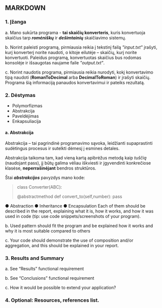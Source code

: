 ## MARKDOWN

### 1. Įžanga
 
a. Mano sukūrta programa  - **tai skaičių konverteris**, kuris konvertuoja skaičius tarp ***romėniškų*** ir ***dešimtainių*** skaičiavimo sistemų.

b. Norint paleisti programą, pirmiausia reikia į tekstinį failą *"input.txt"* įrašyti, kurį konverterį norite naudoti, o kitoje eilutėje – skaičių, kurį norite konvertuoti. Paleidus programą, konvertuotas skaičius bus rodomas konsolėje ir išsaugotas naujame faile *"output.txt"*.

c. Norint naudotis programa, pirmiausia reikia nurodyti, kokį konvertavimo tipą naudoti (**RomanToDecimal** arba **DecimalToRoman**) ir įrašyti skaičių. Programa šią informaciją panaudos konvertavimui ir pateiks rezultatą.

### 2. Dėstymas

+ Polymorfizmas
+ Abstrakcija
+ Paveldėjimas
+ Enkapsuliacija
  
#### a.  Abstrakcija

Abstrakcija – tai pagrindinė programavimo sąvoka, leidžianti supaprastinti sudėtingus procesus ir sutelkti dėmesį į esmines detales.

Abstrakcija taikoma tam, kad vieną kartą apibrėžus metodą kaip *tuščią* (naudojant pass), jį būtų galima vėliau iškviesti ir įgyvendinti konkrečiose klasėse, **neperrašinėjant** bendros struktūros.

Štai ***abstrakcijos*** pavyzdys mano kode:

> class Converter(ABC):
>
>  @abstractmethod
>  def convert_to(self,number):
>    pass

● Abstraction
● Inheritance
● Encapsulation
Each of them should be described in the report,
explaining what it is, how it works, and how it was
used in code (tip: use code snippets/screenshots of
your program).

b. Used pattern should fit the program and be explained
how it works and why it is most suitable compared to
others

c. Your code should demonstrate the use of composition
and/or aggregation, and this should be explained in
your report.

### 3. Results and Summary

a. See “Results” functional requirement

b. See “Conclusions” functional
requirement

c. How it would be possible to extend
your application?

### 4. Optional: Resources, references list.
